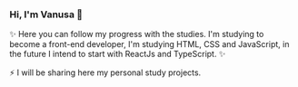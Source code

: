 ### Hi, I'm Vanusa 👋

✨ Here you can follow my progress with the studies. I'm studying to become a front-end developer, I'm studying HTML, CSS and JavaScript, in the future I intend to start with ReactJs and TypeScript. ✨

⚡ I will be sharing here my personal study projects.
